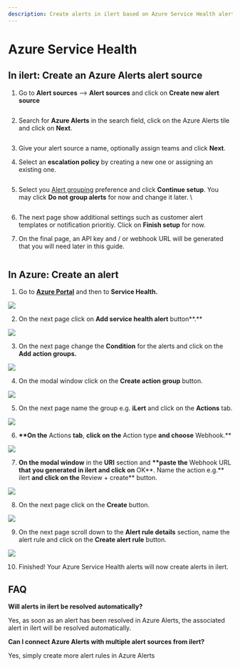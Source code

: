 ```yaml
---
description: Create alerts in ilert based on Azure Service Health alerts.
---
```


# Azure Service Health

## In ilert: Create an Azure Alerts alert source <a href="#in-ilert" id="in-ilert"></a>

1.  Go to **Alert sources** --> **Alert sources** and click on **Create new alert source**

    <figure><img src="../../../.gitbook/assets/Screenshot 2023-08-28 at 10.21.10.png" alt=""><figcaption></figcaption></figure>
2.  Search for **Azure Alerts** in the search field, click on the Azure Alerts tile and click on **Next**.&#x20;

    <figure><img src="../../../.gitbook/assets/Screenshot 2023-08-28 at 10.24.23.png" alt=""><figcaption></figcaption></figure>
3. Give your alert source a name, optionally assign teams and click **Next**.
4.  Select an **escalation policy** by creating a new one or assigning an existing one.

    <figure><img src="../../../.gitbook/assets/Screenshot 2023-08-28 at 11.37.47.png" alt=""><figcaption></figcaption></figure>
5.  Select you [Alert grouping](../../../alerting/alert-sources.md#alert-grouping) preference and click **Continue setup**. You may click **Do not group alerts** for now and change it later. \


    <figure><img src="../../../.gitbook/assets/Screenshot 2023-08-28 at 11.38.24.png" alt=""><figcaption></figcaption></figure>
6. The next page show additional settings such as customer alert templates or notification prioritiy. Click on **Finish setup** for now.
7.  On the final page, an API key and / or webhook URL will be generated that you will need later in this guide.

    <figure><img src="../../../.gitbook/assets/Screenshot 2023-08-28 at 11.47.34 (1).png" alt=""><figcaption></figcaption></figure>

## In Azure: Create an alert <a href="#in-splunk" id="in-splunk"></a>

1. Go to [**Azure Portal**](https://portal.azure.com) and then to **Service Health.**

![](<../../../.gitbook/assets/Home_-_Microsoft_Azure (5).png>)

2. On the next page click on **Add service health alert** button\*\*.\*\*

![](../../../.gitbook/assets/Service_Health_-_Microsoft_Azure.png)

3. On the next page change the **Condition** for the alerts and click on the **Add action groups.**

![](<../../../.gitbook/assets/Create_alert_rule_-_Microsoft_Azure (4).png>)

4. On the modal window click on the **Create action group** button.

![](<../../../.gitbook/assets/Select_an_action_group_to_attach_to_this_alert_rule_-_Microsoft_Azure (1).png>)

5. On the next page name the group e.g. **iLert** and click on the **Actions** tab.

![](<../../../.gitbook/assets/Create_action_group_-_Microsoft_Azure (3).png>)

6. **\*\*On the** Actions **tab**, **click on the** Action type **and choose** Webhook.\*\*

![](<../../../.gitbook/assets/Create_action_group_-_Microsoft_Azure (4).png>)

7. **On the modal window** in the **URI** section and **\*\*paste the** Webhook URL **that you generated in ilert and click on** OK\*\*. Name the action e.g.\*\* ilert **and click on the** Review + create\*\* button.

![](<../../../.gitbook/assets/Webhook_-_Microsoft_Azure (1).png>)

8. On the next page click on the **Create** button.

![](<../../../.gitbook/assets/Create_action_group_-_Microsoft_Azure (5).png>)

9. On the next page scroll down to the **Alert rule details** section, name the alert rule and click on the **Create alert rule** button.

![](../../../.gitbook/assets/Create_alert_rule_-_Microsoft_Azure1.png)

10. Finished! Your Azure Service Health alerts will now create alerts in ilert.

## FAQ <a href="#faq" id="faq"></a>

**Will alerts in ilert be resolved automatically?**

Yes, as soon as an alert has been resolved in Azure Alerts, the associated alert in ilert will be resolved automatically.

**Can I connect Azure Alerts with multiple alert sources from ilert?**

Yes, simply create more alert rules in Azure Alerts
